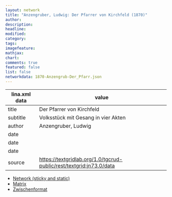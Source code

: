 ```yaml
---
layout: network
title: "Anzengruber, Ludwig: Der Pfarrer von Kirchfeld (1870)"
author:
description:
headline:
modified:
category:
tags:
imagefeature: 
mathjax: 
chart: 
comments: true
featured: false
list: false
networkdata: 1870-Anzengrub-Der_Pfarr.json
---
```

lina.xml data  | value
------------- | -------------
title|Der Pfarrer von Kirchfeld
subtitle|Volksstück mit Gesang in vier Akten
author|Anzengruber, Ludwig
date|
date|
date|
source|https://textgridlab.org/1.0/tgcrud-public/rest/textgrid:jn73.0/data


* [Network (sticky and static)](/network337)
* [Matrix](/matrix337)
* [Zwischenformat](/lina337 )
